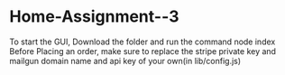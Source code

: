 # Home-Assignment--3

To start the GUI,
Download the folder and run the command node index 
Before Placing an order, make sure to replace the stripe private key and mailgun domain name and api key of your own(in lib/config.js)
